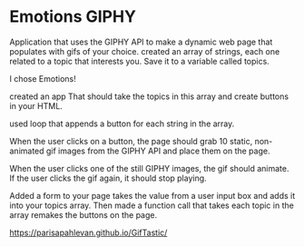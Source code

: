 # Emotions GIPHY
Application that uses the GIPHY API to make a dynamic web page that populates with gifs of your choice.
created an array of strings, each one related to a topic that interests you. Save it to a variable called topics.

I chose Emotions!

created an app That should take the topics in this array and create buttons in your HTML.

used loop that appends a button for each string in the array.

When the user clicks on a button, the page should grab 10 static, non-animated gif images from the GIPHY API and place them on the page.

When the user clicks one of the still GIPHY images, the gif should animate. If the user clicks the gif again, it should stop playing.


Added a form to your page takes the value from a user input box and adds it into your topics array. Then made a function call that takes each topic in the array remakes the buttons on the page.



https://parisapahlevan.github.io/GifTastic/
